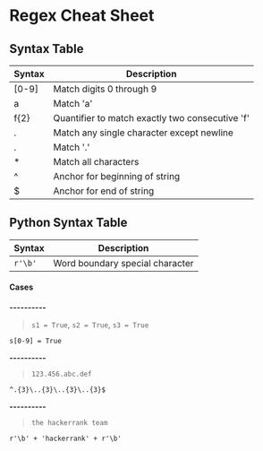 # Regex Cheat Sheet

## Syntax Table
| Syntax | Description |
|---|---|
| [0-9] | Match digits 0 through 9 |
| a | Match 'a' |
| f{2} | Quantifier to match exactly two consecutive 'f' |
| . | Match any single character except newline |
| \. | Match '.' |
| * | Match all characters |
| ^ | Anchor for beginning of string |
| $ | Anchor for end of string |

## Python Syntax Table
| Syntax | Description |
| --- | --- |
| `r'\b'` | Word boundary special character |

#### Cases
**----------**
> `s1 = True`, `s2 = True`, `s3 = True`
```regex
s[0-9] = True
```

**----------**
> `123.456.abc.def`
```regex
^.{3}\..{3}\..{3}\..{3}$
```

**----------**
> `the hackerrank team`
```regex
r'\b' + 'hackerrank' + r'\b'
```
